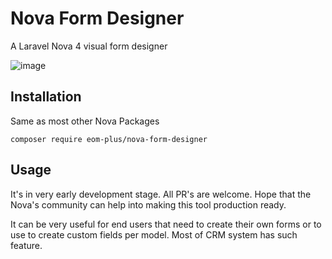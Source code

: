 # Nova Form Designer
A Laravel Nova 4 visual form designer

![image](https://user-images.githubusercontent.com/188766/206865028-7b7748ff-ca61-4daf-bb01-629140f54ade.png)

## Installation
Same as most other Nova Packages

```
composer require eom-plus/nova-form-designer
```

## Usage
It's in very early development stage. All PR's are welcome. Hope that the Nova's community can help into making this tool production ready.

It can be very useful for end users that need to create their own forms or to use to create custom fields per model.
Most of CRM system has such feature.


